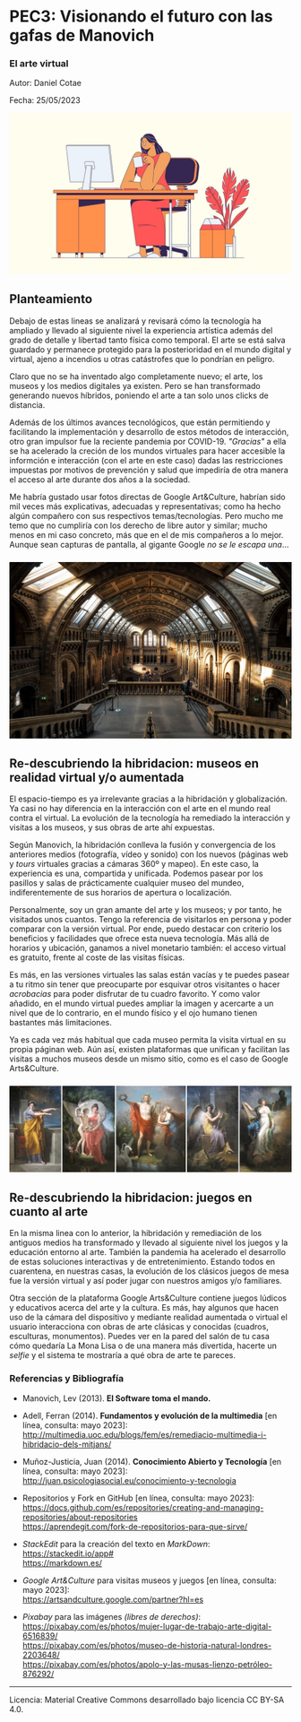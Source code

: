 # PEC3: Visionando el futuro con las gafas de Manovich 

### El arte virtual 


Autor: Daniel Cotae


Fecha: 25/05/2023

![Mujer delante del ordenador](/cabecera.jpg) 


## Planteamiento


Debajo de estas lineas se analizará y revisará cómo la tecnología ha ampliado y llevado al siguiente nivel la experiencia artística además del grado de detalle y libertad tanto física como temporal. El arte se está salva guardado y permanece protegido para la posterioridad en el mundo digital y virtual, ajeno a incendios u otras catástrofes que lo pondrían en peligro.

Claro que no se ha inventado algo completamente nuevo; el arte, los museos y los medios digitales ya existen. Pero se han transformado generando nuevos híbridos, poniendo el arte a tan solo unos clicks de distancia.

Además de los últimos avances tecnológicos, que están permitiendo y facilitando la implementación y desarrollo de estos métodos de interacción, otro gran impulsor fue la reciente pandemia por COVID-19. _"Gracias"_ a ella se ha acelerado la creción de los mundos virtuales para hacer accesible la informción e interacción (con el arte en este caso) dadas las restricciones impuestas por motivos de prevención y salud que impediría de otra manera el acceso al arte durante dos años a la sociedad.

Me habría gustado usar fotos directas de Google Art&Culture, habrían sido mil veces más explicativas, adecuadas y representativas; como ha hecho algún compañero con sus respectivos temas/tecnologías. Pero mucho me temo que no cumpliría con los derecho de libre autor y similar; mucho menos en mi caso concreto, más que en el de mis compañeros a lo mejor. Aunque sean capturas de pantalla, al gigante Google _no se le escapa una_…

###

![Vestíbulo museo](/museo.jpg) 

## Re-descubriendo la hibridacion: museos en realidad virtual y/o aumentada

El espacio-tiempo es ya irrelevante gracias a la hibridación y globalización. Ya casi no hay diferencia en la interacción con el arte en el mundo real contra el virtual. La evolución de la tecnología ha remediado la interacción y visitas a los museos, y sus obras de arte ahí expuestas. 

Según Manovich, la hibridación conlleva la fusión y convergencia de los anteriores medios (fotografía, vídeo y sonido) con los nuevos (páginas web y _tours_ virtuales gracias a cámaras 360º y mapeo). En este caso, la experiencia es una, compartida y unificada. Podemos pasear por los pasillos y salas de prácticamente cualquier museo del mundeo, indiferentemente de sus horarios de apertura o localización.

Personalmente, soy un gran amante del arte y los museos; y por tanto, he visitados unos cuantos. Tengo la referencia de visitarlos en persona y poder comparar con la versión virtual. Por ende, puedo destacar con criterio los beneficios y facilidades que ofrece esta nueva tecnología. Más allá de horarios y ubicación, ganamos a nivel monetario también: el acceso virtual es gratuito, frente al coste de las visitas físicas.

Es más, en las versiones virtuales las salas están vacías y te puedes pasear a tu ritmo sin tener que preocuparte por esquivar otros visitantes o hacer _acrobacias_ para poder disfrutar de tu cuadro favorito. Y como valor añadido, en el mundo virtual puedes ampliar la imagen y acercarte a un nivel que de lo contrario, en el mundo físico y el ojo humano tienen bastantes más limitaciones.

Ya es cada vez más habitual que cada museo permita la visita virtual en su propia páginan web. Aún así, existen plataformas que unifican y facilitan las visitas a muchos museos desde un mismo sitio, como es el caso de Google Arts&Culture.

###

![Escenas de la vida del dios Apollo](/apollo.jpg) 

## Re-descubriendo la hibridacion: juegos en cuanto al arte

En la misma linea con lo anterior, la hibridación y remediación de los antiguos medios ha transformado y llevado al siguiente nivel los juegos y la educación entorno al arte. También la pandemia ha acelerado el desarrollo de estas soluciones interactivas y de entretenimiento. Estando todos en cuarentena, en nuestras casas, la evolución de los clásicos juegos de mesa fue la versión virtual y así poder jugar con nuestros amigos y/o familiares.

Otra sección de la plataforma Google Arts&Culture contiene juegos lúdicos y educativos acerca del arte y la cultura. Es más, hay algunos que hacen uso de la cámara del dispositivo y mediante realidad aumentada o virtual el usuario interacciona con obras de arte clásicas y conocidas (cuadros, esculturas, monumentos). Puedes ver en la pared del salón de tu casa cómo quedaría La Mona Lisa o de una manera más divertida, hacerte un _selfie_ y el sistema te mostraría a qué obra de arte te pareces.

###

### Referencias y Bibliografía

* Manovich, Lev (2013). **El Software toma el mando.**

* Adell, Ferran (2014). **Fundamentos y evolución de la multimedia** \[en línea, consulta: mayo 2023\]:<br>
<http://multimedia.uoc.edu/blogs/fem/es/remediacio-multimedia-i-hibridacio-dels-mitjans/>

* Muñoz-Justicia, Juan (2014). **Conocimiento Abierto y Tecnología** \[en línea, consulta: mayo 2023\]:<br>
<http://juan.psicologiasocial.eu/conocimiento-y-tecnologia>

* Repositorios y Fork en GitHub \[en línea, consulta: mayo 2023\]:<br>
<https://docs.github.com/es/repositories/creating-and-managing-repositories/about-repositories><br>
<https://aprendegit.com/fork-de-repositorios-para-que-sirve/>

* _StackEdit_ para la creación del texto en _MarkDown_:<br>
<https://stackedit.io/app#><br>
<https://markdown.es/>

* _Google Art&Culture_ para visitas museos y juegos \[en línea, consulta: mayo 2023\]:<br> <https://artsandculture.google.com/partner?hl=es>

* _Pixabay_ para las imágenes _(libres de derechos)_:<br>
<https://pixabay.com/es/photos/mujer-lugar-de-trabajo-arte-digital-6516839/><br>
<https://pixabay.com/es/photos/museo-de-historia-natural-londres-2203648/><br>
<https://pixabay.com/es/photos/apolo-y-las-musas-lienzo-petróleo-876292/>
----

Licencia: Material Creative Commons desarrollado bajo licencia CC BY-SA 4.0.
